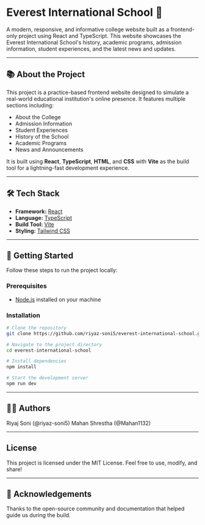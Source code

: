 # Everest International School 🏫

A modern, responsive, and informative college website built as a frontend-only project using React and TypeScript. This website showcases the Everest International School's history, academic programs, admission information, student experiences, and the latest news and updates.

---

## 📚 About the Project

This project is a practice-based frontend website designed to simulate a real-world educational institution's online presence. It features multiple sections including:

- About the College
- Admission Information
- Student Experiences
- History of the School
- Academic Programs
- News and Announcements

It is built using **React**, **TypeScript**, **HTML**, and **CSS** with **Vite** as the build tool for a lightning-fast development experience.

---

## 🛠 Tech Stack

- **Framework:** [React](https://reactjs.org/)
- **Language:** [TypeScript](https://www.typescriptlang.org/)
- **Build Tool:** [Vite](https://vitejs.dev/)
- **Styling:** [Tailwind CSS](https://tailwindcss.com)

---

## 🚀 Getting Started

Follow these steps to run the project locally:

### Prerequisites

- [Node.js](https://nodejs.org/) installed on your machine

### Installation

```bash
# Clone the repository
git clone https://github.com/riyaz-soni5/everest-international-school.git

# Navigate to the project directory
cd everest-international-school

# Install dependencies
npm install

# Start the development server
npm run dev
```
---

## 👨‍💻 Authors
Riyaj Soni	(@riyaz-soni5)
Mahan Shrestha	(@Mahan1132)

---

## License
This project is licensed under the MIT License.
Feel free to use, modify, and share!

---

## 🙏 Acknowledgements
Thanks to the open-source community and documentation that helped guide us during the build.





